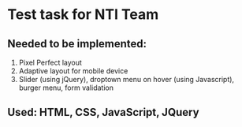 # Test task for NTI Team

## Needed to be implemented:
1. Pixel Perfect layout 
2. Adaptive layout for mobile device
3. Slider (using jQuery), droptown menu on hover (using Javascript), burger menu, form validation

## Used: HTML, CSS, JavaScript, JQuery
